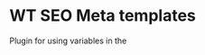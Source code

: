 # WT SEO Meta templates
Plugin for using variables in the <title> and meta description tags. Allows you to use templates for the &lt;title> tag and the description meta tag. Accepts data (including SEO templates ) from additional plugin providers.

## How it works?
To work, you install minimum 2 plugins:
- Main WT SEO Meta templates
- Plugin provider for your component (for example, for Virtuemart)
The plugin provider creates and passes variables and SEO templates to the main plugin. All settings are made in the provider plugin.

At the moment, the following plugin providers are created:

- WT SEO Meta templates - Virtuemart (online store)
- WT SEO Meta templates - JoomShopping (online store)
- WT SEO Meta templates - MyCitySelector (Joomla multi-region component). My City Selector component on GitHub
- WT SEO Meta templates - Content. Joomla content articles and categories.
- WT SEO Meta templates - Phoca Gallery, image gallery Phoca Gallery.